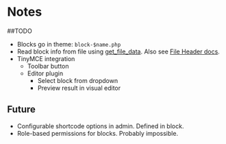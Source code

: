 # Notes

##TODO

- Blocks go in theme: `block-$name.php`
- Read block info from file using [get_file_data](https://developer.wordpress.org/reference/functions/get_file_data/). Also see [File Header docs](https://codex.wordpress.org/File_Header).
- TinyMCE integration
	- Toolbar button
	- Editor plugin
		- Select block from dropdown
		- Preview result in visual editor

## Future

- Configurable shortcode options in admin.
  Defined in block.
- Role-based permissions for blocks. Probably impossible.